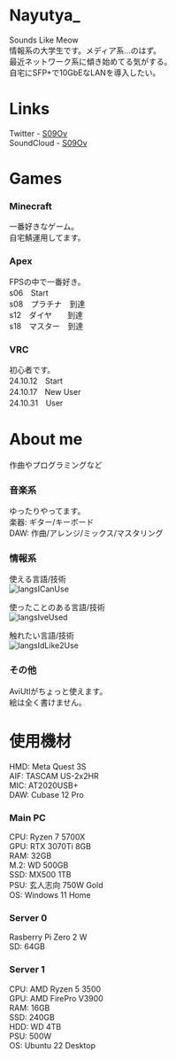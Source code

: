 # Nayutya_  
Sounds Like Meow  
情報系の大学生です。メディア系...のはず。  
最近ネットワーク系に傾き始めてる気がする。  
自宅にSFP+で10GbEなLANを導入したい。  
  

# Links
Twitter - [S09Ov](https://x.com/S09Ov)  
SoundCloud - [S09Ov](https://soundcloud.com/s09ov)    
  

# Games  
### Minecraft  
一番好きなゲーム。  
自宅鯖運用してます。  

### Apex  
FPSの中で一番好き。  
s06　Start  
s08　プラチナ　到達  
s12　ダイヤ　　到達  
s18　マスター　到達  

### VRC  
初心者です。  
24.10.12　Start  
24.10.17　New User  
24.10.31　User  
  

# About me
作曲やプログラミングなど  

### 音楽系  
ゆったりやってます。  
楽器: ギター/キーボード  
DAW: 作曲/アレンジ/ミックス/マスタリング  

### 情報系  
使える言語/技術  
![langsICanUse](https://skillicons.dev/icons?theme=dark&perline=7&i=python,c,java,_,_,_,_,git,github)  

使ったことのある言語/技術  
![langsIveUsed](https://skillicons.dev/icons?theme=dark&perline=7&i=cpp,cs,html,css,js,sqlite,_,unity,opencv,androidstudio,docker,aws)  

触れたい言語/技術  
![langsIdLike2Use](https://skillicons.dev/icons?theme=dark&perline=7&i=php,rust,go,ts,_,_,_,unrealengine,blender,react,kubernetes)  

### その他
AviUtlがちょっと使えます。  
絵は全く書けません。  
  

# 使用機材
HMD: Meta Quest 3S  
AIF: TASCAM US-2x2HR  
MIC: AT2020USB+  
DAW: Cubase 12 Pro

### Main PC
CPU: Ryzen 7 5700X  
GPU: RTX 3070Ti 8GB  
RAM: 32GB  
M.2: WD 500GB  
SSD: MX500 1TB  
PSU: 玄人志向 750W Gold  
OS: Windows 11 Home  

### Server 0
Rasberry Pi Zero 2 W  
SD: 64GB  

### Server 1
CPU: AMD Ryzen 5 3500  
GPU: AMD FirePro V3900  
RAM: 16GB  
SSD: 240GB  
HDD: WD 4TB  
PSU: 500W  
OS: Ubuntu 22 Desktop  
